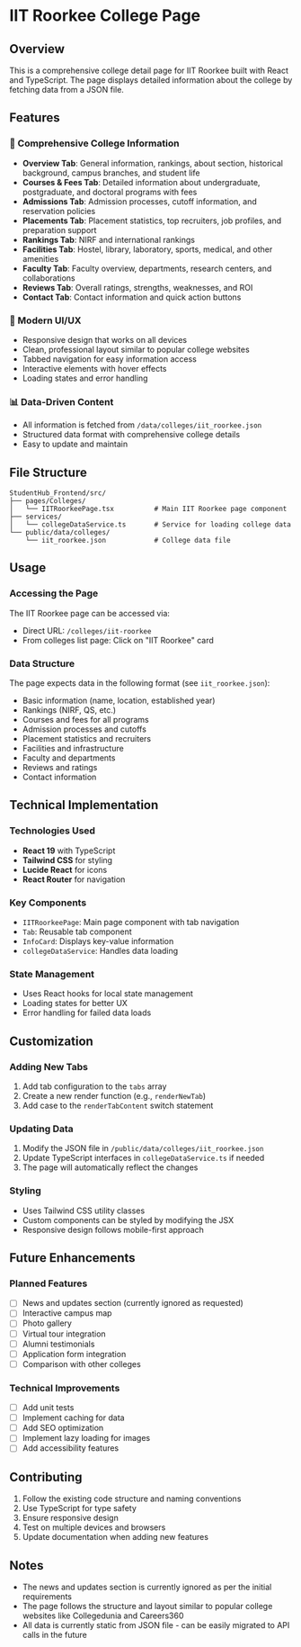 # IIT Roorkee College Page

## Overview
This is a comprehensive college detail page for IIT Roorkee built with React and TypeScript. The page displays detailed information about the college by fetching data from a JSON file.

## Features

### 🏫 Comprehensive College Information
- **Overview Tab**: General information, rankings, about section, historical background, campus branches, and student life
- **Courses & Fees Tab**: Detailed information about undergraduate, postgraduate, and doctoral programs with fees
- **Admissions Tab**: Admission processes, cutoff information, and reservation policies
- **Placements Tab**: Placement statistics, top recruiters, job profiles, and preparation support
- **Rankings Tab**: NIRF and international rankings
- **Facilities Tab**: Hostel, library, laboratory, sports, medical, and other amenities
- **Faculty Tab**: Faculty overview, departments, research centers, and collaborations
- **Reviews Tab**: Overall ratings, strengths, weaknesses, and ROI
- **Contact Tab**: Contact information and quick action buttons

### 🎨 Modern UI/UX
- Responsive design that works on all devices
- Clean, professional layout similar to popular college websites
- Tabbed navigation for easy information access
- Interactive elements with hover effects
- Loading states and error handling

### 📊 Data-Driven Content
- All information is fetched from `/data/colleges/iit_roorkee.json`
- Structured data format with comprehensive college details
- Easy to update and maintain

## File Structure

```
StudentHub_Frontend/src/
├── pages/Colleges/
│   └── IITRoorkeePage.tsx          # Main IIT Roorkee page component
├── services/
│   └── collegeDataService.ts       # Service for loading college data
└── public/data/colleges/
    └── iit_roorkee.json            # College data file
```

## Usage

### Accessing the Page
The IIT Roorkee page can be accessed via:
- Direct URL: `/colleges/iit-roorkee`
- From colleges list page: Click on "IIT Roorkee" card

### Data Structure
The page expects data in the following format (see `iit_roorkee.json`):
- Basic information (name, location, established year)
- Rankings (NIRF, QS, etc.)
- Courses and fees for all programs
- Admission processes and cutoffs
- Placement statistics and recruiters
- Facilities and infrastructure
- Faculty and departments
- Reviews and ratings
- Contact information

## Technical Implementation

### Technologies Used
- **React 19** with TypeScript
- **Tailwind CSS** for styling
- **Lucide React** for icons
- **React Router** for navigation

### Key Components
- `IITRoorkeePage`: Main page component with tab navigation
- `Tab`: Reusable tab component
- `InfoCard`: Displays key-value information
- `collegeDataService`: Handles data loading

### State Management
- Uses React hooks for local state management
- Loading states for better UX
- Error handling for failed data loads

## Customization

### Adding New Tabs
1. Add tab configuration to the `tabs` array
2. Create a new render function (e.g., `renderNewTab`)
3. Add case to the `renderTabContent` switch statement

### Updating Data
1. Modify the JSON file in `/public/data/colleges/iit_roorkee.json`
2. Update TypeScript interfaces in `collegeDataService.ts` if needed
3. The page will automatically reflect the changes

### Styling
- Uses Tailwind CSS utility classes
- Custom components can be styled by modifying the JSX
- Responsive design follows mobile-first approach

## Future Enhancements

### Planned Features
- [ ] News and updates section (currently ignored as requested)
- [ ] Interactive campus map
- [ ] Photo gallery
- [ ] Virtual tour integration
- [ ] Alumni testimonials
- [ ] Application form integration
- [ ] Comparison with other colleges

### Technical Improvements
- [ ] Add unit tests
- [ ] Implement caching for data
- [ ] Add SEO optimization
- [ ] Implement lazy loading for images
- [ ] Add accessibility features

## Contributing

1. Follow the existing code structure and naming conventions
2. Use TypeScript for type safety
3. Ensure responsive design
4. Test on multiple devices and browsers
5. Update documentation when adding new features

## Notes

- The news and updates section is currently ignored as per the initial requirements
- The page follows the structure and layout similar to popular college websites like Collegedunia and Careers360
- All data is currently static from JSON file - can be easily migrated to API calls in the future
